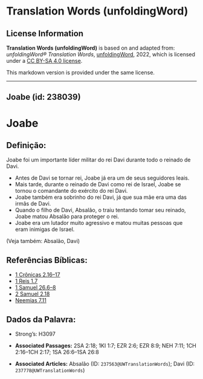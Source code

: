 # Translation Words (unfoldingWord)

## License Information

**Translation Words (unfoldingWord)** is based on and adapted from: _unfoldingWord® Translation Words_, [unfoldingWord](https://unfoldingword.org/utw), 2022, which is licensed under a [CC BY-SA 4.0 license](https://creativecommons.org/licenses/by-sa/4.0/legalcode.en).

This markdown version is provided under the same license.



--------------------------------

## Joabe (id: 238039)

Joabe
=====

Definição:
----------

Joabe foi um importante líder militar do rei Davi durante todo o reinado de Davi.

* Antes de Davi se tornar rei, Joabe já era um de seus seguidores leais.
* Mais tarde, durante o reinado de Davi como rei de Israel, Joabe se tornou o comandante do exército do rei Davi.
* Joabe também era sobrinho do rei Davi, já que sua mãe era uma das irmãs de Davi.
* Quando o filho de Davi, Absalão, o traiu tentando tomar seu reinado, Joabe matou Absalão para proteger o rei.
* Joabe era um lutador muito agressivo e matou muitas pessoas que eram inimigas de Israel.

(Veja também: Absalão, Davi)

Referências Bíblicas:
---------------------

* [1 Crônicas 2\.16–17](https://ref.ly/1Chr2:16-1Chr2:17)
* [1 Reis 1\.7](https://ref.ly/1Kgs1:7)
* [1 Samuel 26\.6–8](https://ref.ly/1Sam26:6-1Sam26:8)
* [2 Samuel 2\.18](https://ref.ly/2Sam2:18)
* [Neemias 7\.11](https://ref.ly/Neh7:11)

Dados da Palavra:
-----------------

* Strong’s: H3097

* **Associated Passages:** 2SA 2:18; 1KI 1:7; EZR 2:6; EZR 8:9; NEH 7:11; 1CH 2:16–1CH 2:17; 1SA 26:6–1SA 26:8
* **Associated Articles:** Absalão (ID: `237563@UWTranslationWords`); Davi (ID: `237778@UWTranslationWords`)

